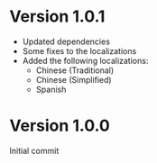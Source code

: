 # Version 1.0.1

-   Updated dependencies
-   Some fixes to the localizations
-   Added the following localizations:
    -   Chinese (Traditional)
    -   Chinese (Simplified)
    -   Spanish

# Version 1.0.0

Initial commit
